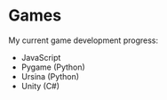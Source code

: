 # Games

My current game development progress:
* JavaScript
* Pygame (Python)
* Ursina (Python)
* Unity (C#)
